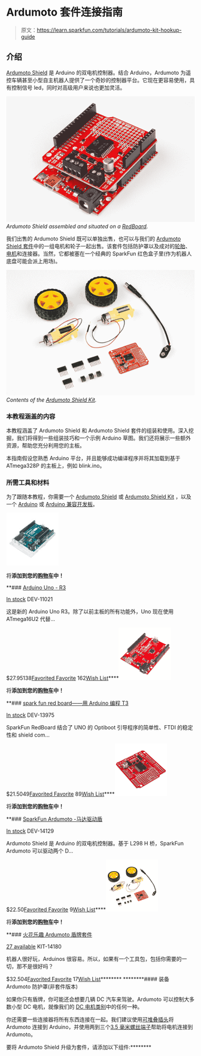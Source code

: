 # Ardumoto 套件连接指南

> 原文：<https://learn.sparkfun.com/tutorials/ardumoto-kit-hookup-guide>

## 介绍

[Ardumoto Shield](https://www.sparkfun.com/products/14129) 是 Arduino 的双电机控制器。结合 Arduino，Ardumoto 为遥控车辆甚至小型自主机器人提供了一个奇妙的控制器平台。它现在更容易使用，具有控制信号 led，同时对高级用户来说也更加灵活。

[![alt text](img/2aa0fca1281d0bd9108095336549f9cc.png)](https://cdn.sparkfun.com/assets/learn_tutorials/6/3/0/Marshall-06.jpg)*Ardumoto Shield assembled and situated on a [RedBoard](https://www.sparkfun.com/products/12757).*

我们出售的 Ardumoto Shield 既可以单独出售，也可以与我们的 [Ardumoto Shield 套件](https://www.sparkfun.com/products/14180)中的一组电机和轮子一起出售。该套件包括防护罩以及成对的[轮胎](https://www.sparkfun.com/products/13259)、[电机](https://www.sparkfun.com/products/13302)和连接器。当然，它都被塞在一个经典的 SparkFun 红色盒子里(作为机器人底盘可能会派上用场)。

[![alt text](img/fac0abfe4eb21de3a68434efd7a9efd3.png)](https://cdn.sparkfun.com/assets/learn_tutorials/6/3/0/Marshall-01.jpg)*Contents of the [Ardumoto Shield Kit](https://www.sparkfun.com/products/14180).*

### 本教程涵盖的内容

本教程涵盖了 Ardumoto Shield 和 Ardumoto Shield 套件的组装和使用。深入挖掘，我们将得到一些组装技巧和一个示例 Arduino 草图。我们还将展示一些额外资源，帮助您充分利用您的主板。

本指南假设您熟悉 Arduino 平台，并且能够成功编译程序并将其加载到基于 ATmega328P 的主板上，例如 blink.ino。

### 所需工具和材料

为了跟随本教程，你需要一个 [Ardumoto Shield](https://www.sparkfun.com/products/14129) 或 [Ardumoto Shield Kit](https://www.sparkfun.com/products/14180) ，以及一个 [Arduino](https://www.sparkfun.com/products/13975) 或 [Arduino 兼容开发板](https://learn.sparkfun.com/tutorials/arduino-comparison-guide)。

[![Arduino Uno - R3](img/94bf33d80c3e5d2b3af591aba420cd92.png)](https://www.sparkfun.com/products/11021) 

将**添加到您的[购物车](https://www.sparkfun.com/cart)中！**

 **### [Arduino Uno - R3](https://www.sparkfun.com/products/11021)

[In stock](https://learn.sparkfun.com/static/bubbles/ "in stock") DEV-11021

这是新的 Arduino Uno R3。除了以前主板的所有功能外，Uno 现在使用 ATmega16U2 代替…

$27.95138[Favorited Favorite](# "Add to favorites") 162[Wish List](# "Add to wish list")****[![SparkFun RedBoard - Programmed with Arduino](img/40bcf25b5d7d7730b6b599bd04235cd6.png)](https://www.sparkfun.com/products/13975) 

将**添加到您的[购物车](https://www.sparkfun.com/cart)中！**

 **### [spark fun red board——用 Arduino 编程 T3](https://www.sparkfun.com/products/13975)

[In stock](https://learn.sparkfun.com/static/bubbles/ "in stock") DEV-13975

SparkFun RedBoard 结合了 UNO 的 Optiboot 引导程序的简单性、FTDI 的稳定性和 shield com…

$21.5049[Favorited Favorite](# "Add to favorites") 89[Wish List](# "Add to wish list")****[![SparkFun Ardumoto - Motor Driver Shield](img/0e381705c4c715f9f8058895c96fa946.png)](https://www.sparkfun.com/products/14129) 

将**添加到您的[购物车](https://www.sparkfun.com/cart)中！**

 **### [SparkFun Ardumoto -马达驱动盾](https://www.sparkfun.com/products/14129)

[In stock](https://learn.sparkfun.com/static/bubbles/ "in stock") DEV-14129

Ardumoto Shield 是 Arduino 的双电机控制器。基于 L298 H 桥，SparkFun Ardumoto 可以驱动两个 D…

$22.50[Favorited Favorite](# "Add to favorites") 9[Wish List](# "Add to wish list")****[![SparkFun Ardumoto Shield Kit](img/f7754b700d41fe2a92a9269614438f7e.png)](https://www.sparkfun.com/products/14180) 

将**添加到您的[购物车](https://www.sparkfun.com/cart)中！**

 **### [火花乐趣 Ardumoto 盾牌套件](https://www.sparkfun.com/products/14180)

[27 available](https://learn.sparkfun.com/static/bubbles/ "27 available") KIT-14180

机器人很好玩，Arduinos 很容易。所以，如果有一个工具包，包括你需要的一切，那不是很好吗？

$32.504[Favorited Favorite](# "Add to favorites") 17[Wish List](# "Add to wish list")******** ********#### 装备 Ardumoto 防护罩(非套件版本)

如果你只有盾牌，你可能还会想要几辆 DC 汽车来驾驶。Ardumoto 可以控制大多数小型 DC 电机，就像我们的 [DC 电机类别](https://www.sparkfun.com/categories/247)中的任何一种。

你还需要一些连接器将所有东西连接在一起。我们建议使用[可堆叠插头](https://www.sparkfun.com/products/10007)将 Ardumoto 连接到 Arduino，并使用两到三个[3.5 毫米螺丝端子](http://www.sparkfun.com/products/8084)帮助将电机连接到 Ardumoto。

要将 Ardumoto Shield 升级为套件，请添加以下组件:********